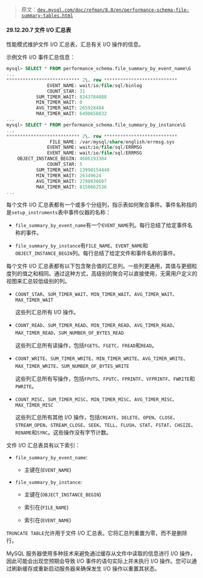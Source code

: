 > 原文：[`dev.mysql.com/doc/refman/8.0/en/performance-schema-file-summary-tables.html`](https://dev.mysql.com/doc/refman/8.0/en/performance-schema-file-summary-tables.html)

#### 29.12.20.7 文件 I/O 汇总表

性能模式维护文件 I/O 汇总表，汇总有关 I/O 操作的信息。

示例文件 I/O 事件汇总信息：

```sql
mysql> SELECT * FROM performance_schema.file_summary_by_event_name\G
...
*************************** 2\. row ***************************
               EVENT_NAME: wait/io/file/sql/binlog
               COUNT_STAR: 31
           SUM_TIMER_WAIT: 8243784888
           MIN_TIMER_WAIT: 0
           AVG_TIMER_WAIT: 265928484
           MAX_TIMER_WAIT: 6490658832
...
mysql> SELECT * FROM performance_schema.file_summary_by_instance\G
...
*************************** 2\. row ***************************
                FILE_NAME: /var/mysql/share/english/errmsg.sys
               EVENT_NAME: wait/io/file/sql/ERRMSG
               EVENT_NAME: wait/io/file/sql/ERRMSG
    OBJECT_INSTANCE_BEGIN: 4686193384
               COUNT_STAR: 5
           SUM_TIMER_WAIT: 13990154448
           MIN_TIMER_WAIT: 26349624
           AVG_TIMER_WAIT: 2798030607
           MAX_TIMER_WAIT: 8150662536
...
```

每个文件 I/O 汇总表都有一个或多个分组列，指示表如何聚合事件。事件名称指的是`setup_instruments`表中事件仪器的名称：

+   `file_summary_by_event_name`有一个`EVENT_NAME`列。每行总结了给定事件名称的事件。

+   `file_summary_by_instance`有`FILE_NAME`、`EVENT_NAME`和`OBJECT_INSTANCE_BEGIN`列。每行总结了给定文件和事件名称的事件。

每个文件 I/O 汇总表都有以下包含聚合值的汇总列。一些列更通用，其值与更细粒度列的值之和相同。通过这种方式，高级别的聚合可以直接使用，无需用户定义的视图来汇总较低级别的列。

+   `COUNT_STAR`、`SUM_TIMER_WAIT`、`MIN_TIMER_WAIT`、`AVG_TIMER_WAIT`、`MAX_TIMER_WAIT`

    这些列汇总所有 I/O 操作。

+   `COUNT_READ`、`SUM_TIMER_READ`、`MIN_TIMER_READ`、`AVG_TIMER_READ`、`MAX_TIMER_READ`、`SUM_NUMBER_OF_BYTES_READ`

    这些列汇总所有读操作，包括`FGETS`、`FGETC`、`FREAD`和`READ`。

+   `COUNT_WRITE`、`SUM_TIMER_WRITE`、`MIN_TIMER_WRITE`、`AVG_TIMER_WRITE`、`MAX_TIMER_WRITE`、`SUM_NUMBER_OF_BYTES_WRITE`

    这些列汇总所有写操作，包括`FPUTS`、`FPUTC`、`FPRINTF`、`VFPRINTF`、`FWRITE`和`PWRITE`。

+   `COUNT_MISC`、`SUM_TIMER_MISC`、`MIN_TIMER_MISC`、`AVG_TIMER_MISC`、`MAX_TIMER_MISC`

    这些列汇总所有其他 I/O 操作，包括`CREATE`、`DELETE`、`OPEN`、`CLOSE`、`STREAM_OPEN`、`STREAM_CLOSE`、`SEEK`、`TELL`、`FLUSH`、`STAT`、`FSTAT`、`CHSIZE`、`RENAME`和`SYNC`。这些操作没有字节计数。

文件 I/O 汇总表具有以下索引：

+   `file_summary_by_event_name`:

    +   主键在(`EVENT_NAME`)

+   `file_summary_by_instance`:

    +   主键在(`OBJECT_INSTANCE_BEGIN`)

    +   索引在(`FILE_NAME`)

    +   索引在(`EVENT_NAME`)

`TRUNCATE TABLE`允许用于文件 I/O 汇总表。它将汇总列重置为零，而不是删除行。

MySQL 服务器使用多种技术来避免通过缓存从文件中读取的信息进行 I/O 操作，因此可能会出现您预期会导致 I/O 事件的语句实际上并未执行 I/O 操作。您可以通过刷新缓存或重新启动服务器来确保发生 I/O 操作以重置其状态。
